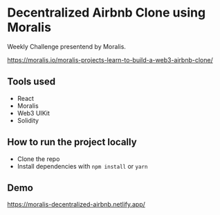 # Decentralized Airbnb Clone using Moralis

Weekly Challenge presentend by Moralis.

https://moralis.io/moralis-projects-learn-to-build-a-web3-airbnb-clone/

## Tools used

- React
- Moralis
- Web3 UIKit
- Solidity

## How to run the project locally

- Clone the repo
- Install dependencies with `npm install` or `yarn`

## Demo

<https://moralis-decentralized-airbnb.netlify.app/>